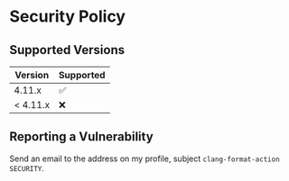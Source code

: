 # Security Policy

## Supported Versions

| Version | Supported          |
| ------- | ------------------ |
| 4.11.x   | :white_check_mark: |
| < 4.11.x | :x:                |

## Reporting a Vulnerability

Send an email to the address on my profile, subject `clang-format-action SECURITY`.
